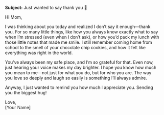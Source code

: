 **Subject:** Just wanted to say thank you 💛  

Hi Mom,  

I was thinking about you today and realized I don’t say it enough—thank you. For so many little things, like how you always know exactly what to say when I’m stressed (even when I don’t ask), or how you’d pack my lunch with those little notes that made me smile. I still remember coming home from school to the smell of your chocolate chip cookies, and how it felt like everything was right in the world.  

You’ve always been my safe place, and I’m so grateful for that. Even now, just hearing your voice makes my day brighter. I hope you know how much you mean to me—not just for what you do, but for who you are. The way you love so deeply and laugh so easily is something I’ll always admire.  

Anyway, I just wanted to remind you how much I appreciate you. Sending you the biggest hug!  

Love,  
[Your Name]